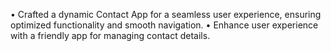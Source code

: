 
• Crafted a dynamic Contact App for a seamless user experience, ensuring optimized functionality and smooth navigation.
• Enhance user experience with a friendly app for managing contact details.
